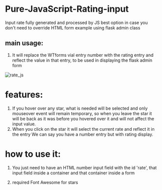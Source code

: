 # Pure-JavaScript-Rating-input
Input rate fully generated and processed by JS best option in case you don't need to override HTML form example using flask admin class

## main usage:
1. It will replace the WTforms vial entry number with the rating entry and reflect the value in that entry, to be used in displaying the flask admin form


![rate_js](https://user-images.githubusercontent.com/55125302/147395924-97b71d7a-6ef5-4147-ac6a-e062fd0f33c2.JPG)

# features:
1. If you hover over any star, what is needed will be selected and only mouseover event will remain temporary, so when you leave the star it will be back as it was before you hovered over it and will not affect the input value.
2. When you click on the star it will select the current rate and reflect it in the entry We can say you have a number entry but with rating display.

# how to use it:
1. You just need to have an HTML number input field with the id 'rate', that input field inside a container and that container inside a form

4. required Font Awesome for stars
